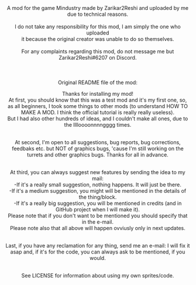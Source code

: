 <div align = center>
A mod for the game Mindustry made by Zarikar2Reshi and uploaded by me due to technical reasons.
<br> <br>
I do not take any responsibility for this mod, I am simply the one who uploaded <br>
it because the original creator was unable to do so themselves. 
<br> <br>
For any complaints regarding this mod, do not message me but <br>
Zarikar2Reshi#6207 on Discord.
<br> <br> <br> <br>
Original README file of the mod: 
  
  Thanks for installing my mod! <br>
  At first, you should know that this was a test mod and it's my first one, so, as all beginners, I took some things to other mods (to understand HOW TO MAKE A MOD. I think the official tutorial is really really useless). <br>
  But I had also other hundreds of ideas, and I couldn't make all ones, due to the lllloooonnnngggg times. <br> <br>

  At second, I'm open to all suggestions, bug reports, bug corrections, feedbaks etc. but NOT of graphics bugs, 'cause I'm still working on the turrets and other graphics bugs. Thanks for all in advance. <br> <br>

  At third, you can always suggest new features by sending the idea to my mail: <br>
 -If it's a really small suggestion, nothing happens. It will just be there. <br>
 -If it's a medium suggestion, you might will be mentioned in the details of the thing/block. <br>
 -If it's a really big suggestion, you will be mentioned in credits (and in GitHub project when I will make it). <br>
 Please note that if you don't want to be mentioned you should specify that in the e-mail. <br>
 Please note also that all above will happen ovviusly only in next updates. <br> <br>

  Last, if you have any reclamation for any thing, send me an e-mail: I will fix it asap and, if it's for the code, you can always ask to be mentioned, if you would. <br> <br>

  See LICENSE for information about using my own sprites/code.
